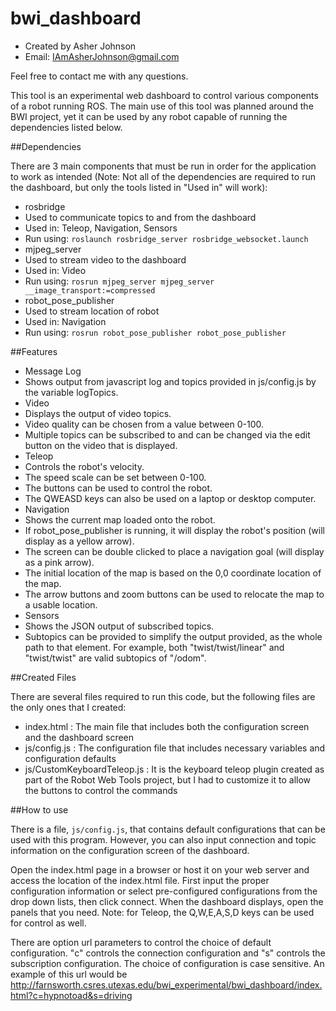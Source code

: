 bwi_dashboard
=================
- Created by Asher Johnson
- Email: IAmAsherJohnson@gmail.com

Feel free to contact me with any questions.

This tool is an experimental web dashboard to control various components of a robot running ROS. The main use of this tool was planned around the BWI project, yet it can be used by any robot capable of running the dependencies listed below.

##Dependencies

There are 3 main components that must be run in order for the application to work as intended (Note: Not all of the dependencies are required to run the dashboard, but only the tools listed in "Used in" will work):
- rosbridge
 - Used to communicate topics to and from the dashboard
 - Used in: Teleop, Navigation, Sensors
 - Run using: `roslaunch rosbridge_server rosbridge_websocket.launch`
- mjpeg_server
 - Used to stream video to the dashboard
 - Used in: Video
 - Run using: `rosrun mjpeg_server mjpeg_server __image_transport:=compressed`
- robot_pose_publisher
 - Used to stream location of robot
 - Used in: Navigation
 - Run using: `rosrun robot_pose_publisher robot_pose_publisher`

##Features

- Message Log
 - Shows output from javascript log and topics provided in js/config.js by the variable logTopics.
- Video
 - Displays the output of video topics.
 - Video quality can be chosen from a value between 0-100.
 - Multiple topics can be subscribed to and can be changed via the edit button on the video that is displayed.
- Teleop
 - Controls the robot's velocity.
 - The speed scale can be set between 0-100.
 - The buttons can be used to control the robot.
 - The QWEASD keys can also be used on a laptop or desktop computer.
- Navigation
 - Shows the current map loaded onto the robot.
 - If robot_pose_publisher is running, it will display the robot's position (will display as a yellow arrow).
 - The screen can be double clicked to place a navigation goal (will display as a pink arrow).
 - The initial location of the map is based on the 0,0 coordinate location of the map.
 - The arrow buttons and zoom buttons can be used to relocate the map to a usable location.
- Sensors
 - Shows the JSON output of subscribed topics.
 - Subtopics can be provided to simplify the output provided, as the whole path to that element. For example, both "twist/twist/linear" and "twist/twist" are valid subtopics of "/odom".

##Created Files

There are several files required to run this code, but the following files are the only ones that I created:

- index.html : The main file that includes both the configuration screen and the dashboard screen
- js/config.js : The configuration file that includes necessary variables and configuration defaults
- js/CustomKeyboardTeleop.js : It is the keyboard teleop plugin created as part of the Robot Web Tools project, but I had to customize it to allow the buttons to control the commands

##How to use

There is a file, `js/config.js`, that contains default configurations that can be used with this program. However, you can also input connection and topic information on the configuration screen of the dashboard.

Open the index.html page in a browser or host it on your web server and access the location of the index.html file. First input the proper configuration information or select pre-configured configurations from the drop down lists, then click connect. When the dashboard displays, open the panels that you need. Note: for Teleop, the Q,W,E,A,S,D keys can be used for control as well.

There are option url parameters to control the choice of default configuration. "c" controls the connection configuration and "s" controls the subscription configuration. The choice of configuration is case sensitive. An example of this url would be http://farnsworth.csres.utexas.edu/bwi_experimental/bwi_dashboard/index.html?c=hypnotoad&s=driving
